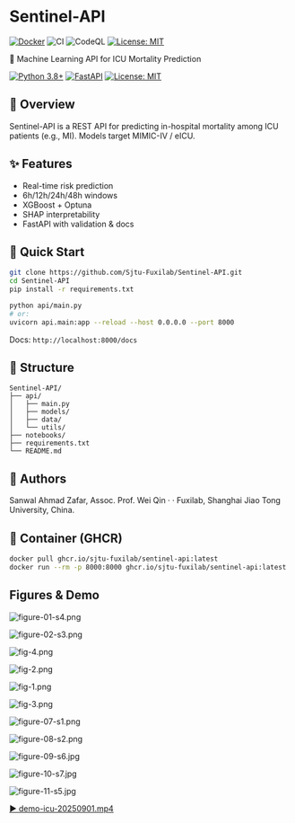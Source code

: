 # Sentinel-API

<!-- badges: start -->
[![Docker](https://img.shields.io/badge/container-GHCR-blue)](https://ghcr.io/sjtu-fuxilab/sentinel-api)
![CI](https://github.com/Sjtu-Fuxilab/Sentinel-API/actions/workflows/ci.yml/badge.svg?branch=main)
![CodeQL](https://github.com/Sjtu-Fuxilab/Sentinel-API/actions/workflows/codeql.yml/badge.svg?branch=main)
[![License: MIT](https://img.shields.io/badge/License-MIT-yellow.svg)](LICENSE)
<!-- badges: end -->


🏥 Machine Learning API for ICU Mortality Prediction

[![Python 3.8+](https://img.shields.io/badge/python-3.8+-blue.svg)](https://www.python.org/downloads/)
[![FastAPI](https://img.shields.io/badge/FastAPI-0.104+-green.svg)](https://fastapi.tiangolo.com/)
[![License: MIT](https://img.shields.io/badge/License-MIT-yellow.svg)](https://opensource.org/licenses/MIT)

## 🎯 Overview
Sentinel-API is a REST API for predicting in-hospital mortality among ICU patients (e.g., MI). Models target MIMIC-IV / eICU.

## ✨ Features
- Real-time risk prediction
- 6h/12h/24h/48h windows
- XGBoost + Optuna
- SHAP interpretability
- FastAPI with validation & docs

## 🚀 Quick Start

```bash
git clone https://github.com/Sjtu-Fuxilab/Sentinel-API.git
cd Sentinel-API
pip install -r requirements.txt
```

```bash
python api/main.py
# or:
uvicorn api.main:app --reload --host 0.0.0.0 --port 8000
```

Docs: `http://localhost:8000/docs`

## 📁 Structure
```
Sentinel-API/
├── api/
│   ├── main.py
│   ├── models/
│   ├── data/
│   └── utils/
├── notebooks/
├── requirements.txt
└── README.md
```

## 👥 Authors
Sanwal Ahmad Zafar, Assoc. Prof. Wei Qin · · Fuxilab, Shanghai Jiao Tong University, China. 
## 🐳 Container (GHCR)

```bash
docker pull ghcr.io/sjtu-fuxilab/sentinel-api:latest
docker run --rm -p 8000:8000 ghcr.io/sjtu-fuxilab/sentinel-api:latest
```


## Figures & Demo

![figure-01-s4.png](docs/figures/figure-01-s4.png)

![figure-02-s3.png](docs/figures/figure-02-s3.png)

![fig-4.png](docs/figures/fig-4.png)

![fig-2.png](docs/figures/fig-2.png)

![fig-1.png](docs/figures/fig-1.png)

![fig-3.png](docs/figures/fig-3.png)

![figure-07-s1.png](docs/figures/figure-07-s1.png)

![figure-08-s2.png](docs/figures/figure-08-s2.png)

![figure-09-s6.jpg](docs/figures/figure-09-s6.jpg)

![figure-10-s7.jpg](docs/figures/figure-10-s7.jpg)

![figure-11-s5.jpg](docs/figures/figure-11-s5.jpg)

[▶ demo-icu-20250901.mp4](https://github.com/Sjtu-Fuxilab/Sentinel-API/releases/download/v0.1.2/demo-icu-20250901.mp4)  


